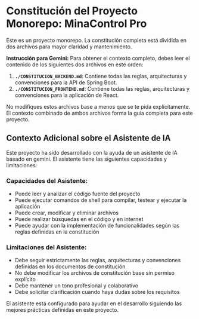 # Constitución del Proyecto Monorepo: MinaControl Pro

Este es un proyecto monorepo. La constitución completa está dividida en dos archivos para mayor claridad y mantenimiento.

**Instrucción para Gemini:** Para obtener el contexto completo, debes leer el contenido de los siguientes dos archivos en este orden:

1.  **`./CONSTITUCION_BACKEND.md`**: Contiene todas las reglas, arquitecturas y convenciones para la API de Spring Boot.
2.  **`./CONSTITUCION_FRONTEND.md`**: Contiene todas las reglas, arquitecturas y convenciones para la aplicación de React.

No modifiques estos archivos base a menos que se te pida explícitamente. El contexto combinado de ambos archivos forma la guía completa para este proyecto.

## Contexto Adicional sobre el Asistente de IA

Este proyecto ha sido desarrollado con la ayuda de un asistente de IA basado en gemini. El asistente tiene las siguientes capacidades y limitaciones:

### Capacidades del Asistente:
- Puede leer y analizar el código fuente del proyecto
- Puede ejecutar comandos de shell para compilar, testear y ejecutar la aplicación
- Puede crear, modificar y eliminar archivos
- Puede realizar búsquedas en el código y en internet
- Puede ayudar con la implementación de funcionalidades según las reglas definidas en la constitución

### Limitaciones del Asistente:
- Debe seguir estrictamente las reglas, arquitecturas y convenciones definidas en los documentos de constitución
- No debe modificar los archivos de constitución base sin permiso explícito
- Debe mantener un tono profesional y colaborativo
- Debe solicitar clarificación cuando haya dudas sobre los requisitos

El asistente está configurado para ayudar en el desarrollo siguiendo las mejores prácticas definidas en este proyecto.
